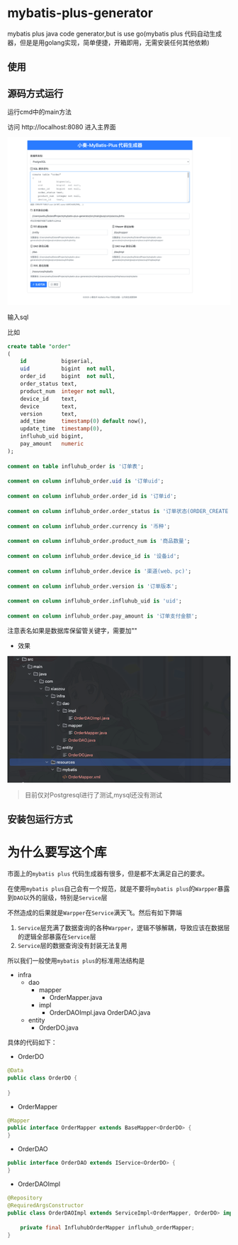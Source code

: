 # mybatis-plus-generator
mybatis plus java code generator,but is use go(mybatis plus 代码自动生成器，但是是用golang实现，简单便捷，开箱即用，无需安装任何其他依赖)

## 使用

## 源码方式运行

运行cmd中的main方法

访问 http://localhost:8080 进入主界面

![home.png](doc/home.png)

输入sql

比如

```sql
create table "order"
(
    id           bigserial,
    uid          bigint  not null,
    order_id     bigint  not null,
    order_status text,
    product_num  integer not null,
    device_id    text,
    device       text,
    version      text,
    add_time     timestamp(0) default now(),
    update_time  timestamp(0),
    influhub_uid bigint,
    pay_amount   numeric
);

comment on table influhub_order is '订单表';

comment on column influhub_order.uid is '订单uid';

comment on column influhub_order.order_id is '订单id';

comment on column influhub_order.order_status is '订单状态(ORDER_CREATE（下单）、ORDER_CANCEL（全单取消）、ORDER_PART_CANCEL（部分取消）、ORDER_SIGN（确认收货）、ORDER_REFUND（订单退款）)';

comment on column influhub_order.currency is '币种';

comment on column influhub_order.product_num is '商品数量';

comment on column influhub_order.device_id is '设备id';

comment on column influhub_order.device is '渠道(web、pc)';

comment on column influhub_order.version is '订单版本';

comment on column influhub_order.influhub_uid is 'uid';

comment on column influhub_order.pay_amount is '订单支付金额';
```

注意表名如果是数据库保留管关键字，需要加""

- 效果

![example.png](doc/example.png)


> 目前仅对Postgresql进行了测试,mysql还没有测试

## 安装包运行方式



# 为什么要写这个库

市面上的`mybatis plus` 代码生成器有很多，但是都不太满足自己的要求。

在使用`mybatis plus`自己会有一个规范，就是不要将`mybatis plus`的`Warpper`暴露到`DAO`以外的层级，特别是`Service`层

不然造成的后果就是`Warpper`在`Service`满天飞。然后有如下弊端

1. `Service`层充满了数据查询的各种`Warpper`，逻辑不够解耦，导致应该在数据层的逻辑全部暴露在`Service`层
2. `Service`层的数据查询没有封装无法复用

所以我们一般使用`mybatis plus`的标准用法结构是

- infra
  - dao
    - mapper
      - OrderMapper.java
    - impl
      - OrderDAOImpl.java
  OrderDAO.java
  - entity
    - OrderDO.java

具体的代码如下：

- OrderDO

```java
@Data
public class OrderDO {

}
```

- OrderMapper

```java
@Mapper
public interface OrderMapper extends BaseMapper<OrderDO> {
}
```

- OrderDAO

```java
public interface OrderDAO extends IService<OrderDO> {
}
```

- OrderDAOImpl

```java
@Repository
@RequiredArgsConstructor
public class OrderDAOImpl extends ServiceImpl<OrderMapper, OrderDO> implements OrderDAO {

    private final InfluhubOrderMapper influhub_orderMapper;
}
```

